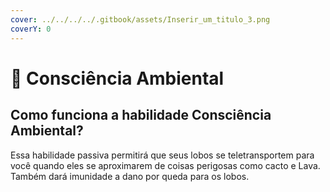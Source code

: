 ```yaml
---
cover: ../../../../.gitbook/assets/Inserir_um_titulo_3.png
coverY: 0
---
```


# 🍃 Consciência Ambiental

## Como funciona a habilidade Consciência Ambiental?

Essa habilidade passiva permitirá que seus lobos se teletransportem para você quando eles se aproximarem de coisas perigosas como cacto e Lava. Também dará imunidade a dano por queda para os lobos.
